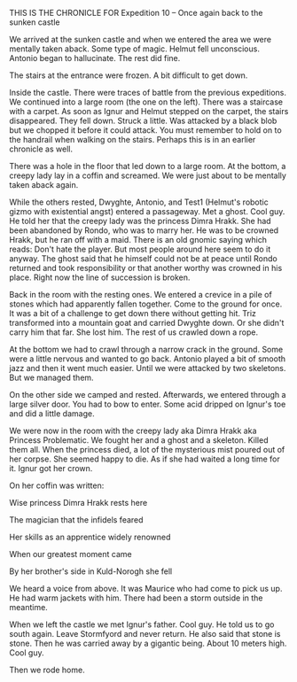 THIS IS THE CHRONICLE FOR Expedition 10 – Once again back to the sunken castle

We arrived at the sunken castle and when we entered the area we were mentally taken aback. Some type of magic. Helmut fell unconscious. Antonio began to hallucinate. The rest did fine.

The stairs at the entrance were frozen. A bit difficult to get down.

Inside the castle. There were traces of battle from the previous expeditions. We continued into a large room (the one on the left). There was a staircase with a carpet. As soon as Ignur and Helmut stepped on the carpet, the stairs disappeared. They fell down. Struck a little. Was attacked by a black blob but we chopped it before it could attack. You must remember to hold on to the handrail when walking on the stairs. Perhaps this is in an earlier chronicle as well.

There was a hole in the floor that led down to a large room. At the bottom, a creepy lady lay in a coffin and screamed. We were just about to be mentally taken aback again.

While the others rested, Dwyghte, Antonio, and Test1 (Helmut's robotic gizmo with existential angst) entered a passageway. Met a ghost. Cool guy. He told her that the creepy lady was the princess Dimra Hrakk. She had been abandoned by Rondo, who was to marry her. He was to be crowned Hrakk, but he ran off with a maid. There is an old gnomic saying which reads: Don't hate the player. But most people around here seem to do it anyway. The ghost said that he himself could not be at peace until Rondo returned and took responsibility or that another worthy was crowned in his place. Right now the line of succession is broken.

Back in the room with the resting ones. We entered a crevice in a pile of stones which had apparently fallen together. Come to the ground for once. It was a bit of a challenge to get down there without getting hit. Triz transformed into a mountain goat and carried Dwyghte down. Or she didn't carry him that far. She lost him. The rest of us crawled down a rope.

At the bottom we had to crawl through a narrow crack in the ground. Some were a little nervous and wanted to go back. Antonio played a bit of smooth jazz and then it went much easier. Until we were attacked by two skeletons. But we managed them.

On the other side we camped and rested. Afterwards, we entered through a large silver door. You had to bow to enter. Some acid dripped on Ignur's toe and did a little damage.

We were now in the room with the creepy lady aka Dimra Hrakk aka Princess Problematic. We fought her and a ghost and a skeleton. Killed them all. When the princess died, a lot of the mysterious mist poured out of her corpse. She seemed happy to die. As if she had waited a long time for it. Ignur got her crown.

On her coffin was written:

Wise princess Dimra Hrakk rests here

The magician that the infidels feared

Her skills as an apprentice widely renowned

When our greatest moment came

By her brother's side in Kuld-Norogh she fell

We heard a voice from above. It was Maurice who had come to pick us up. He had warm jackets with him. There had been a storm outside in the meantime.

When we left the castle we met Ignur's father. Cool guy. He told us to go south again. Leave Stormfyord and never return. He also said that stone is stone. Then he was carried away by a gigantic being. About 10 meters high. Cool guy.

Then we rode home.